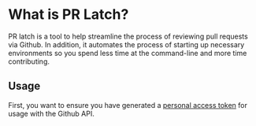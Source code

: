 # What is PR Latch?
PR latch is a tool to help streamline the process of reviewing pull requests via Github. In addition, it automates the process of starting up necessary environments so you spend less time at the command-line and more time contributing.

## Usage
First, you want to ensure you have generated a [personal access token](https://help.github.com/en/github/authenticating-to-github/creating-a-personal-access-token-for-the-command-line) for usage with the Github API. 

